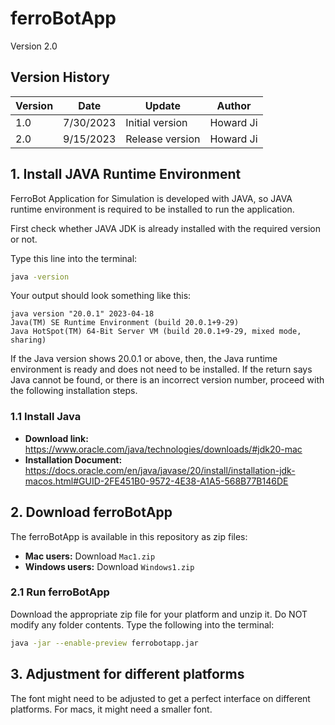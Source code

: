# ferroBotApp

Version 2.0

## Version History

| Version | Date       | Update          | Author    |
|---------|------------|-----------------|-----------|
| 1.0     | 7/30/2023  | Initial version | Howard Ji |
| 2.0     | 9/15/2023  | Release version | Howard Ji |

## 1. Install JAVA Runtime Environment

FerroBot Application for Simulation is developed with JAVA, so JAVA runtime environment is required to be installed to run the application.

First check whether JAVA JDK is already installed with the required version or not.

Type this line into the terminal:
```bash
java -version
```

Your output should look something like this:
```
java version "20.0.1" 2023-04-18
Java(TM) SE Runtime Environment (build 20.0.1+9-29)
Java HotSpot(TM) 64-Bit Server VM (build 20.0.1+9-29, mixed mode, sharing)
```

If the Java version shows 20.0.1 or above, then, the Java runtime environment is ready and does not need to be installed. If the return says Java cannot be found, or there is an incorrect version number, proceed with the following installation steps.

### 1.1 Install Java

- **Download link:** https://www.oracle.com/java/technologies/downloads/#jdk20-mac
- **Installation Document:** https://docs.oracle.com/en/java/javase/20/install/installation-jdk-macos.html#GUID-2FE451B0-9572-4E38-A1A5-568B77B146DE

## 2. Download ferroBotApp

The ferroBotApp is available in this repository as zip files:
- **Mac users:** Download `Mac1.zip`
- **Windows users:** Download `Windows1.zip`

### 2.1 Run ferroBotApp

Download the appropriate zip file for your platform and unzip it. Do NOT modify any folder contents. Type the following into the terminal:

```bash
java -jar --enable-preview ferrobotapp.jar
```

## 3. Adjustment for different platforms

The font might need to be adjusted to get a perfect interface on different platforms. For macs, it might need a smaller font.